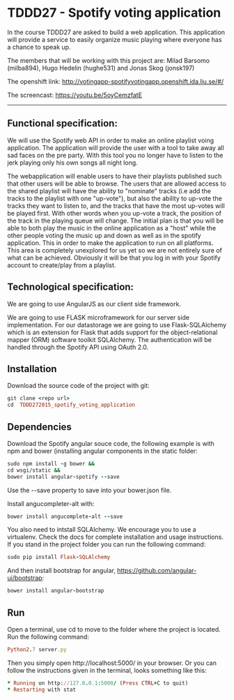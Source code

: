 TDDD27 - Spotify voting application
==============
In the course TDDD27 are asked to build a web application. This application will provide a service to easily organize music playing where everyone has a chance to speak up.

The members that will be working with this project are: Milad Barsomo (milba894), Hugo Hedelin (hughe531) and Jonas Skog (jonsk197)

The openshift link:
http://votingapp-spotifyvotingapp.openshift.ida.liu.se/#/

The screencast:
https://youtu.be/5oyCemzfatE
***

Functional specification:
--------------
We will use the Spotify web API in order to make an online playlist voing application. The application will provide the user with a tool to take away 
all sad faces on the pre party. With this tool you no longer have to listen to the jerk playing only his own songs all night long. 

The webapplication will enable users to have their playlists published such that other users will be able to browse. 
The users that are allowed access to the shared playlist will have the ability to "nominate" tracks (i.e add the tracks to the playlist with one "up-vote"), but also the ability to up-vote the tracks they want to listen to, and the tracks that have the most up-votes will be played first.
With other words when you up-vote a track, the position of the track in the playing queue will change. The initial plan is that you will 
be able to both play the music in the online application as a "host" while the other people voting the music up and down as well as in the 
spotify application. This in order to make the application to run on all platforms. This area is completely unexplored for us yet so we are not entirely 
sure of what can be achieved. Obviously it will be that you log in with your Spotify account to create/play from a playlist. 

Technological specification:
--------------

We are going to use AngularJS as our client side framework. 

We are going to use FLASK microframework for our server side implementation. For our datastorage we are going to use Flask-SQLAlchemy which is an extension for Flask that adds support for the object-relational mapper (ORM) software toolkit SQLAlchemy. The authentication will be handled through the Spotify API using OAuth 2.0.



Installation
--------------

Download the source code of the project with git:

```ruby
git clone <repo url>
cd  TDDD272015_spotify_voting_application
```

Dependencies
--------------
Download the Spotify angular souce code, the following example is with npm and bower (installing angular components in the static folder:

```ruby
sudo npm install -g bower &&
cd wsgi/static &&
bower install angular-spotify --save
```
Use the --save property to save into your bower.json file.

Install angucompleter-alt with:

```ruby
bower install angucomplete-alt --save
```

You also need to intstall SQLAlchemy. We encourage you to use a virtualenv. Check the docs for complete installation and usage instructions. If you stand in the 
project folder you can run the following command:

```ruby
sudo pip install Flask-SQLAlchemy
```

And then install bootstrap for angular, https://github.com/angular-ui/bootstrap:

```ruby
bower install angular-bootstrap
```

Run
--------------
Open a terminal, use cd to move to the folder where the project is located. Run the following command:

```ruby
Python2.7 server.py
```

Then you simply open http://localhost:5000/ in your browser. Or you can follow the instructions given in the terminal, looks something like this:

```ruby
* Running on http://127.0.0.1:5000/ (Press CTRL+C to quit)
* Restarting with stat
```




